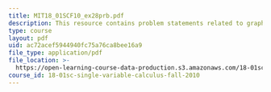 ```yaml
---
title: MIT18_01SCF10_ex28prb.pdf
description: This resource contains problem statements related to graph features.
type: course
layout: pdf
uid: ac72acef5944940fc75a76ca8bee16a9
file_type: application/pdf
file_location: >-
  https://open-learning-course-data-production.s3.amazonaws.com/18-01sc-single-variable-calculus-fall-2010/ac72acef5944940fc75a76ca8bee16a9_MIT18_01SCF10_ex28prb.pdf
course_id: 18-01sc-single-variable-calculus-fall-2010
---
```

